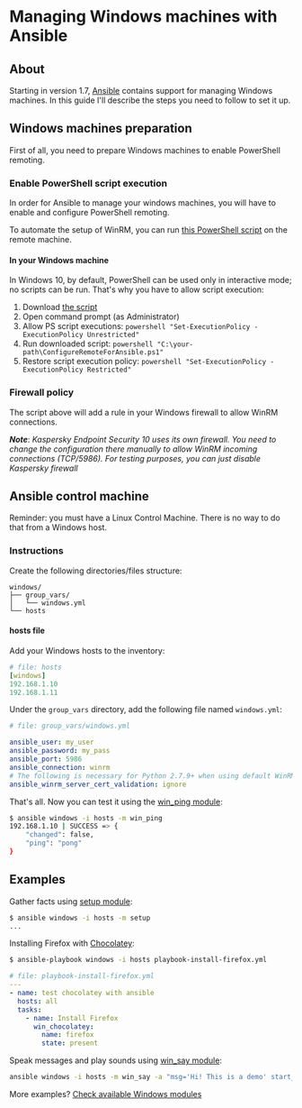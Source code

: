 # Managing Windows machines with Ansible

## About

Starting in version 1.7, [Ansible](https://www.ansible.com/) contains support
for managing Windows machines. In this guide I'll describe the steps you need
to follow to set it up.

## Windows machines preparation

First of all, you need to prepare Windows machines to enable PowerShell
remoting.

### Enable PowerShell script execution

In order for Ansible to manage your windows machines, you will have to enable
and configure PowerShell remoting.

To automate the setup of WinRM, you can run [this PowerShell script](https://github.com/ansible/ansible/raw/devel/examples/scripts/ConfigureRemotingForAnsible.ps1)
on the remote machine.

#### In your Windows machine

In Windows 10, by default, PowerShell can be used only in interactive mode;
no scripts can be run. That's why you have to allow script execution:

1. Download [the script](https://github.com/ansible/ansible/raw/devel/examples/scripts/ConfigureRemotingForAnsible.ps1)
2. Open command prompt (as Administrator)
3. Allow PS script executions: `powershell "Set-ExecutionPolicy -ExecutionPolicy Unrestricted"`
4. Run downloaded script: `powershell "C:\your-path\ConfigureRemoteForAnsible.ps1"`
5. Restore script execution policy: `powershell "Set-ExecutionPolicy -ExecutionPolicy Restricted"`

### Firewall policy

The script above will add a rule in your Windows firewall to allow WinRM
connections.


**_Note_**: *Kaspersky Endpoint Security 10 uses its own firewall. You need to
change the configuration there manually to allow WinRM incoming connections
(TCP/5986). For testing purposes, you can just disable Kaspersky firewall*

## Ansible control machine

Reminder: you must have a Linux Control Machine. There is no way to do that
from a Windows host.

### Instructions

Create the following directories/files structure:

```
windows/
├── group_vars/
│   └── windows.yml
└── hosts
```

#### hosts file

Add your Windows hosts to the inventory:

```yaml
# file: hosts
[windows]
192.168.1.10
192.168.1.11
```

Under the `group_vars` directory, add the following file named `windows.yml`:

```yaml
# file: group_vars/windows.yml

ansible_user: my_user
ansible_password: my_pass
ansible_port: 5986
ansible_connection: winrm
# The following is necessary for Python 2.7.9+ when using default WinRM self-signed certificates:
ansible_winrm_server_cert_validation: ignore
```

That's all. Now you can test it using the [win_ping module](http://docs.ansible.com/ansible/win_ping_module.html):

```sh
$ ansible windows -i hosts -m win_ping
192.168.1.10 | SUCCESS => {
    "changed": false,
    "ping": "pong"
}
```

## Examples

Gather facts using [setup module](http://docs.ansible.com/ansible/setup_module.html):

```sh
$ ansible windows -i hosts -m setup
...
```

Installing Firefox with [Chocolatey](http://docs.ansible.com/ansible/win_chocolatey_module.html):

```sh
$ ansible-playbook windows -i hosts playbook-install-firefox.yml
```

```yaml
# file: playbook-install-firefox.yml
---
- name: test chocolatey with ansible
  hosts: all
  tasks:
    - name: Install Firefox
      win_chocolatey:
        name: firefox
        state: present
```

Speak messages and play sounds using [win_say module](http://docs.ansible.com/ansible/win_say_module.html):

```sh
ansible windows -i hosts -m win_say -a "msg='Hi! This is a demo' start_sound_path='C:\\windows\\media\\ding.wav' speech_speed=2"
```

More examples? [Check available Windows modules](http://docs.ansible.com/ansible/list_of_windows_modules.html)
